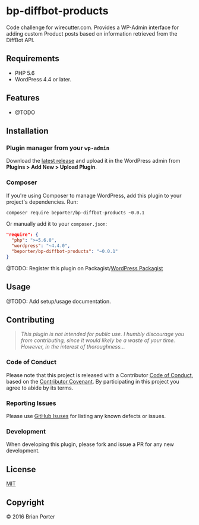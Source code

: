 # bp-diffbot-products

Code challenge for wirecutter.com. Provides a WP-Admin interface for adding custom Product posts based on information retrieved from the DiffBot API.


## Requirements

* PHP 5.6
* WordPress 4.4 or later.

## Features

* @TODO


## Installation

### Plugin manager from your `wp-admin`

Download the [latest release](https://github.com/dbeporter/wirecutter-code-challenge/releases) and upload it in the WordPress admin from **Plugins > Add New > Upload Plugin**.

### Composer

If you're using Composer to manage WordPress, add this plugin to your project's dependencies. Run:

```sh
composer require beporter/bp-diffbot-products ~0.0.1
```

Or manually add it to your `composer.json`:

```json
"require": {
  "php": ">=5.6.0",
  "wordpress": "~4.4.0",
  "beporter/bp-diffbot-products": "~0.0.1"
}
```

@TODO: Register this plugin on Packagist/[WordPress Packagist](http://wpackagist.org/)


## Usage

@TODO: Add setup/usage documentation.


## Contributing

> _This plugin is not intended for public use. I humbly discourage you from contributing, since it would likely be a waste of your time. However, in the interest of thoroughness..._

### Code of Conduct

Please note that this project is released with a Contributor [Code of Conduct](CODE_OF_CONDUCT.md), based on the [Contributor Covenant](http://contributor-covenant.org/). By participating in this project you agree to abide by its terms.

### Reporting Issues

Please use [GitHub Isuses](https://github.com/dbeporter/wirecutter-code-challenge/issues) for listing any known defects or issues.

### Development

When developing this plugin, please fork and issue a PR for any new development.


## License

[MIT](LICENSE.md)


## Copyright

&copy; 2016 Brian Porter
